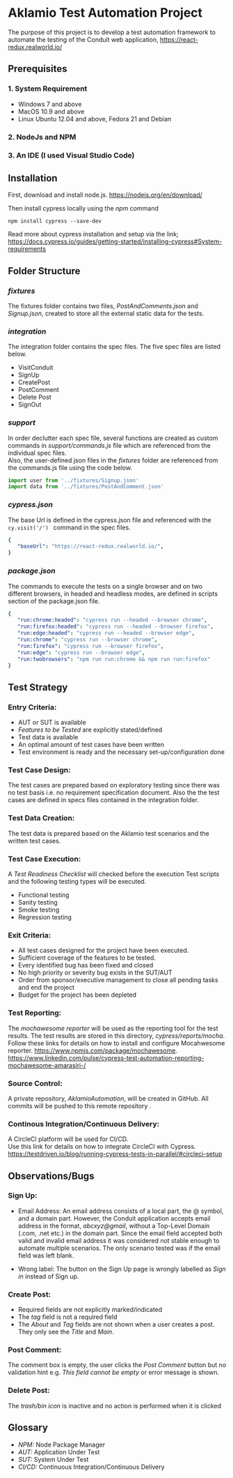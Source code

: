 # Aklamio Test Automation Project

The purpose of this project is to develop a test automation framework to automate the testing of the Conduit web application, <https://react-redux.realworld.io/>

## Prerequisites 
### 1. System Requirement
* Windows 7 and above 
* MacOS 10.9 and above
* Linux Ubuntu 12.04 and above, Fedora 21 and Debian

### 2. NodeJs and NPM
### 3. An IDE (I used Visual Studio Code) 



## Installation 
 First, download and install node.js.
<https://nodejs.org/en/download/>

Then install cypress locally using the *npm* command 
``` 
npm install cypress --save-dev
```
Read more about cypress installation and setup via the link;
<https://docs.cypress.io/guides/getting-started/installing-cypress#System-requirements>

## Folder Structure
### *fixtures*
The fixtures folder contains two files, *PostAndComments.json* and *Signup.json*, created to store all the external static data for the tests.

### *integration*
The integration folder contains the spec files. The five spec files are listed below.

* VisitConduit
* SignUp
* CreatePost
* PostComment
* Delete Post
* SignOut

### *support*
In order declutter each spec file, several functions are created as custom commands in *support/commands.js* file which are referenced from the individual spec files. <br /> Also, the user-defined json files in the *fixtures* folder are referenced from the commands.js file using the code below.

```javascript
import user from '../fixtures/Signup.json'
import data from '../fixtures/PostAndComment.json'
```

### *cypress.json* 
The base Url is defined in the cypress.json file and referenced with the ```cy.visit('/') ``` command in the spec files.

```yaml
{
   "baseUrl": "https://react-redux.realworld.io/", 
}
```

### *package.json*
The commands to execute the tests on a single browser and on two different browsers, in headed and headless modes, are defined in scripts section of the package.json file.

```yaml
{
   "run:chrome:headed": "cypress run --headed --browser chrome",
   "run:firefox:headed": "cypress run --headed --browser firefox",
   "run:edge:headed": "cypress run --headed --browser edge",
   "run:chrome": "cypress run --browser chrome",
   "run:firefox": "cypress run --browser firefox",
   "run:edge": "cypress run --browser edge",
   "run:twobrowsers": "npm run run:chrome && npm run run:firefox"
}
```


## Test Strategy

### Entry Criteria:
* AUT or SUT is available
* *Features to be Tested* are explicitly stated/defined
* Test data is available
* An optimal amount of test cases have been written
* Test environment is ready and the necessary set-up/configuration done

### Test Case Design:
The test cases are prepared based on exploratory testing since there was no test basis i.e. no requirement specification document. Also the the test cases are defined in specs files contained in the integration folder.

### Test Data Creation:
The test data is prepared based on the Aklamio test scenarios and the written test cases.
 
### Test Case Execution:
A *Test Readiness Checklist* will checked before the execution Test scripts and the following testing types will be executed.
* Functional testing
* Sanity testing
* Smoke testing
* Regression testing


### Exit Criteria: 
* All test cases designed for the project have been executed.
* Sufficient coverage of the features to be tested.
* Every identified bug has been fixed and closed
* No high priority or severity bug exists in the SUT/AUT
* Order from sponsor/executive management to close all pending tasks and end the project 
* Budget for the project has been depleted

### Test Reporting: 
The *mochawesome reporter* will be used as the reporting tool for the test results. The test results are stored in this directory, *cypress/reports/mocha*. Follow these links for details on how to install and configure Mocahwesome reporter. <https://www.npmjs.com/package/mochawesome>. <https://www.linkedin.com/pulse/cypress-test-automation-reporting-mochawesome-amarasiri-/>

### Source Control: 
A private repository, *AklamioAutomation*, will be created in GitHub. All commits will be pushed to this remote repository .

### Continous Integration/Continuous Delivery:  
A CircleCI platform will be used for CI/CD. <br /> Use this link for details on how to integrate CircleCI with Cypress.
<https://testdriven.io/blog/running-cypress-tests-in-parallel/#circleci-setup>

## Observations/Bugs
### Sign Up:
* Email Address: 
An email address consists of a local part, the @ symbol, and a domain part. However, the Conduit application accepts email address in the format, *abcxyz@gmail*, without a Top-Level Domain (.com, .net etc.) in the domain part. Since the email field accepted both valid and invalid email address it was considered not stable enough to automate multiple scenarios. The only scenario tested was if the email field was left blank.<br />

* Wrong label: 
The button on the Sign Up page is wrongly labelled as *Sign in* instead of Sign up. <br /> 

### Create Post: 
* Required fields are not explicitly marked/indicated
* The *tag* field is not a required field
* The *About* and *Tag* fields are not shown when a user creates a post. They only see the *Title* and *Main*.

### Post Comment: 
The comment box is empty, the user clicks the *Post Comment* button but no validation hint e.g. *This field cannot be empty* or error message is shown. 

### Delete Post: 
The *trash/bin icon* is inactive and no action is performed when it is clicked 

## Glossary
* *NPM:* Node Package Manager
* *AUT:* Application Under Test
* *SUT:* System Under Test
* *CI/CD:* Continuous Integration/Continuous Delivery
